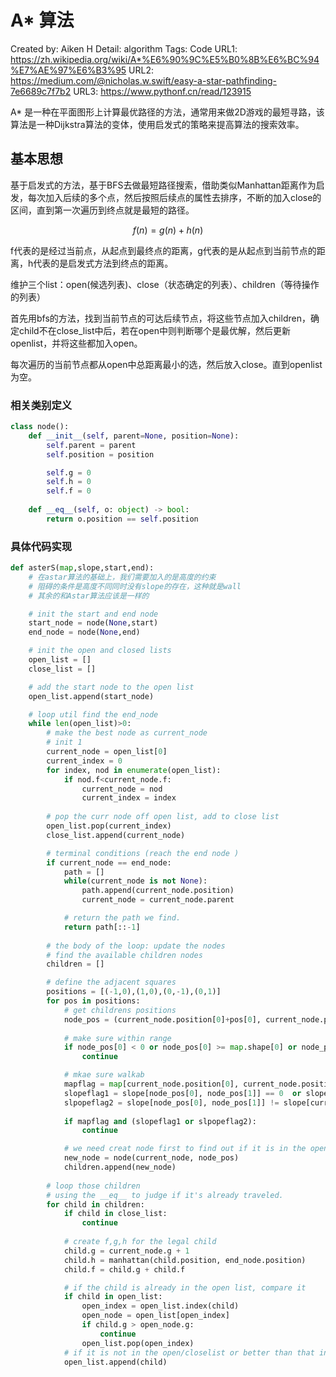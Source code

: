 # A* 算法

Created by: Aiken H
Detail: algorithm
Tags: Code
URL1: https://zh.wikipedia.org/wiki/A*%E6%90%9C%E5%B0%8B%E6%BC%94%E7%AE%97%E6%B3%95
URL2: https://medium.com/@nicholas.w.swift/easy-a-star-pathfinding-7e6689c7f7b2
URL3: https://www.pythonf.cn/read/123915

A* 是一种在平面图形上计算最优路径的方法，通常用来做2D游戏的最短寻路，该算法是一种Dijkstra算法的变体，使用启发式的策略来提高算法的搜索效率。

## 基本思想

基于启发式的方法，基于BFS去做最短路径搜索，借助类似Manhattan距离作为启发，每次加入后续的多个点，然后按照后续点的属性去排序，不断的加入close的区间，直到第一次遍历到终点就是最短的路径。

$$f(n) = g(n) + h(n)$$

f代表的是经过当前点，从起点到最终点的距离，g代表的是从起点到当前节点的距离，h代表的是启发式方法到终点的距离。

维护三个list：open(候选列表)、close（状态确定的列表）、children（等待操作的列表）

首先用bfs的方法，找到当前节点的可达后续节点，将这些节点加入children，确定child不在close_list中后，若在open中则判断哪个是最优解，然后更新openlist，并将这些都加入open。

每次遍历的当前节点都从open中总距离最小的选，然后放入close。直到openlist为空。

### 相关类别定义

```python
class node(): 
    def __init__(self, parent=None, position=None):
        self.parent = parent
        self.position = position

        self.g = 0 
        self.h = 0 
        self.f = 0 
    
    def __eq__(self, o: object) -> bool:
        return o.position == self.position
```

### 具体代码实现

```python
def asterS(map,slope,start,end):
    # 在astar算法的基础上，我们需要加入的是高度的约束
    # 阻碍的条件是高度不同同时没有slope的存在，这种就是wall
    # 其余的和Astar算法应该是一样的

    # init the start and end node
    start_node = node(None,start)
    end_node = node(None,end)

    # init the open and closed lists
    open_list = []
    close_list = []

    # add the start node to the open list
    open_list.append(start_node)

    # loop util find the end_node 
    while len(open_list)>0:
        # make the best node as current_node
        # init 1 
        current_node = open_list[0]
        current_index = 0
        for index, nod in enumerate(open_list):
            if nod.f<current_node.f:
                current_node = nod
                current_index = index
        
        # pop the curr node off open list, add to close list 
        open_list.pop(current_index)
        close_list.append(current_node)

        # terminal conditions (reach the end node )
        if current_node == end_node:
            path = []
            while(current_node is not None):
                path.append(current_node.position)
                current_node = current_node.parent

            # return the path we find.
            return path[::-1]
        
        # the body of the loop: update the nodes
        # find the available children nodes
        children = []

        # define the adjacent squares 
        positions = [(-1,0),(1,0),(0,-1),(0,1)]
        for pos in positions:
            # get childrens positions
            node_pos = (current_node.position[0]+pos[0], current_node.position[1]+pos[1])
            
            # make sure within range  
            if node_pos[0] < 0 or node_pos[0] >= map.shape[0] or node_pos[1] < 0 or node_pos[1] >= map.shape[1]:
                continue

            # mkae sure walkab
            mapflag = map[current_node.position[0], current_node.position[1]] != map[node_pos[0], node_pos[1]]
            slopeflag1 = slope[node_pos[0], node_pos[1]] == 0  or slope[current_node.position[0], current_node.position[1]] == 0
            slpopeflag2 = slope[node_pos[0], node_pos[1]] != slope[current_node.position[0], current_node.position[1]]
            
            if mapflag and (slopeflag1 or slpopeflag2):
                continue

            # we need creat node first to find out if it is in the openlist or closed list
            new_node = node(current_node, node_pos)
            children.append(new_node)
        
        # loop those children
        # using the __eq__ to judge if it's already traveled.
        for child in children:
            if child in close_list:
                continue
            
            # create f,g,h for the legal child
            child.g = current_node.g + 1 
            child.h = manhattan(child.position, end_node.position)
            child.f = child.g + child.f

            # if the child is already in the open list, compare it
            if child in open_list:
                open_index = open_list.index(child)
                open_node = open_list[open_index] 
                if child.g > open_node.g:
                    continue
                open_list.pop(open_index)
            # if it is not in the open/closelist or better than that in open list, we add it.
            open_list.append(child)
```
